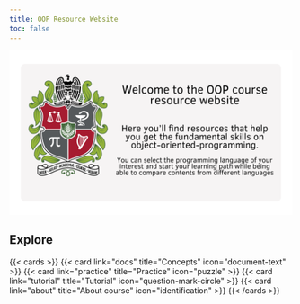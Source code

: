 ```yaml
---
title: OOP Resource Website 
toc: false
---
```


![](first.png)

## Explore

{{< cards >}}
  {{< card link="docs" title="Concepts" icon="document-text" >}}
  {{< card link="practice" title="Practice" icon="puzzle" >}}
  {{< card link="tutorial" title="Tutorial" icon="question-mark-circle" >}}
  {{< card link="about" title="About course" icon="identification" >}}
{{< /cards >}}
